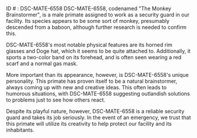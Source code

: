 ID # : DSC-MATE-6558
DSC-MATE-6558, codenamed "The Monkey Brainstormer", is a male primate assigned to work as a security guard in our facility. Its species appears to be some sort of monkey, presumably descended from a baboon, although further research is needed to confirm this.

DSC-MATE-6558's most notable physical features are its horned rim glasses and Doge hat, which it seems to be quite attached to. Additionally, it sports a two-color band on its forehead, and is often seen wearing a red scarf and a normal gas mask.

More important than its appearance, however, is DSC-MATE-6558's unique personality. This primate has proven itself to be a natural brainstormer, always coming up with new and creative ideas. This often leads to humorous situations, with DSC-MATE-6558 suggesting outlandish solutions to problems just to see how others react.

Despite its playful nature, however, DSC-MATE-6558 is a reliable security guard and takes its job seriously. In the event of an emergency, we trust that this primate will utilize its creativity to help protect our facility and its inhabitants.